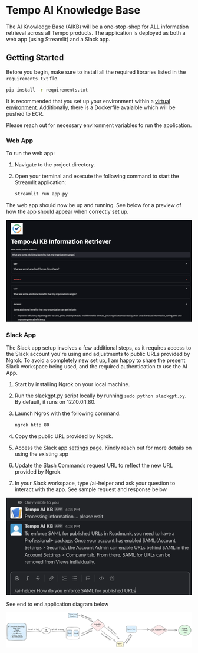 # Tempo AI Knowledge Base

The AI Knowledge Base (AIKB) will be a one-stop-shop for ALL information retrieval across all Tempo products.
The application is deployed as both a web app (using Streamlit) and a Slack app.

## Getting Started

Before you begin, make sure to install all the required libraries listed in the `requirements.txt` file.

```bash
pip install -r requirements.txt
```

It is recommended that you set up your environment within a [virtual environment](https://docs.streamlit.io/library/get-started/installation). Additionally, there is a Dockerfile avaialble which will be pushed to ECR.

Please reach out for necessary environment variables to run the application.

### Web App

To run the web app:

1. Navigate to the project directory.
2. Open your terminal and execute the following command to start the Streamlit application:

   ```bash
   streamlit run app.py
   ```

The web app should now be up and running. See below for a preview of how the app should appear when correctly set up.

![streamlit app](./app_images/streamlit.png)

### Slack App

The Slack app setup involves a few additional steps, as it requires access to the Slack account you're using and adjustments to public URLs provided by Ngrok. To avoid a completely new set up, I am happy to share the present Slack workspace being used, and the required authentication to use the AI App.

1. Start by installing Ngrok on your local machine.
2. Run the slackgpt.py script locally by running `sudo python slackgpt.py`. By default, it runs on 127.0.0.1:80.
3. Launch Ngrok with the following command:

   ```bash
   ngrok http 80

   ```

4. Copy the public URL provided by Ngrok.
5. Access the Slack app [settings page](https://api.slack.com/apps). Kindly reach out for more details on using the existing app
6. Update the Slash Commands request URL to reflect the new URL provided by Ngrok.
7. In your Slack workspace, type /ai-helper and ask your question to interact with the app. See sample request and response below

![slack app](./app_images/slack.png)

See end to end application diagram below

![end to end](./app_images/tempo-kb.png)